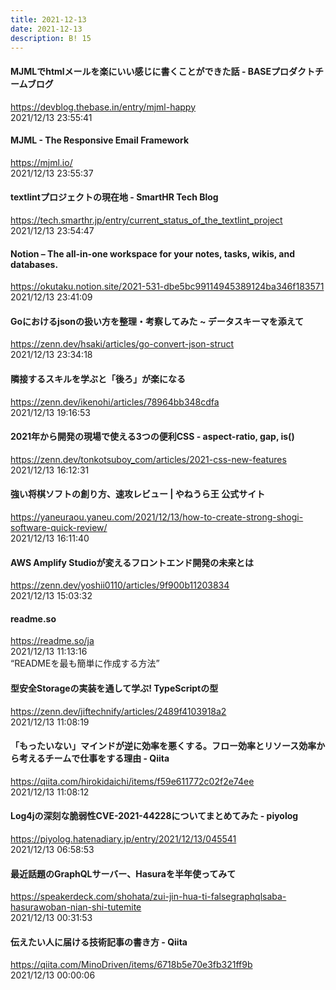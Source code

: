 ```yaml
---
title: 2021-12-13
date: 2021-12-13
description: B! 15
---
```


#### MJMLでhtmlメールを楽にいい感じに書くことができた話 - BASEプロダクトチームブログ
https://devblog.thebase.in/entry/mjml-happy<br>
2021/12/13 23:55:41<br>


#### MJML - The Responsive Email Framework
https://mjml.io/<br>
2021/12/13 23:55:37<br>


#### textlintプロジェクトの現在地 - SmartHR Tech Blog
https://tech.smarthr.jp/entry/current_status_of_the_textlint_project<br>
2021/12/13 23:54:47<br>


#### Notion – The all-in-one workspace for your notes, tasks, wikis, and databases.
https://okutaku.notion.site/2021-531-dbe5bc99114945389124ba346f183571<br>
2021/12/13 23:41:09<br>


#### Goにおけるjsonの扱い方を整理・考察してみた ~ データスキーマを添えて
https://zenn.dev/hsaki/articles/go-convert-json-struct<br>
2021/12/13 23:34:18<br>


#### 隣接するスキルを学ぶと「後ろ」が楽になる
https://zenn.dev/ikenohi/articles/78964bb348cdfa<br>
2021/12/13 19:16:53<br>


#### 2021年から開発の現場で使える3つの便利CSS - aspect-ratio, gap, is()
https://zenn.dev/tonkotsuboy_com/articles/2021-css-new-features<br>
2021/12/13 16:12:31<br>


#### 強い将棋ソフトの創り方、速攻レビュー | やねうら王 公式サイト
https://yaneuraou.yaneu.com/2021/12/13/how-to-create-strong-shogi-software-quick-review/<br>
2021/12/13 16:11:40<br>


#### AWS Amplify Studioが変えるフロントエンド開発の未来とは
https://zenn.dev/yoshii0110/articles/9f900b11203834<br>
2021/12/13 15:03:32<br>


#### readme.so
https://readme.so/ja<br>
2021/12/13 11:13:16<br>
“READMEを最も簡単に作成する方法”


#### 型安全Storageの実装を通して学ぶ! TypeScriptの型
https://zenn.dev/jiftechnify/articles/2489f4103918a2<br>
2021/12/13 11:08:19<br>


#### 「もったいない」マインドが逆に効率を悪くする。フロー効率とリソース効率から考えるチームで仕事をする理由 - Qiita
https://qiita.com/hirokidaichi/items/f59e611772c02f2e74ee<br>
2021/12/13 11:08:12<br>


#### Log4jの深刻な脆弱性CVE-2021-44228についてまとめてみた - piyolog
https://piyolog.hatenadiary.jp/entry/2021/12/13/045541<br>
2021/12/13 06:58:53<br>


#### 最近話題のGraphQLサーバー、Hasuraを半年使ってみて
https://speakerdeck.com/shohata/zui-jin-hua-ti-falsegraphqlsaba-hasurawoban-nian-shi-tutemite<br>
2021/12/13 00:31:53<br>


#### 伝えたい人に届ける技術記事の書き方 - Qiita
https://qiita.com/MinoDriven/items/6718b5e70e3fb321ff9b<br>
2021/12/13 00:00:06<br>


